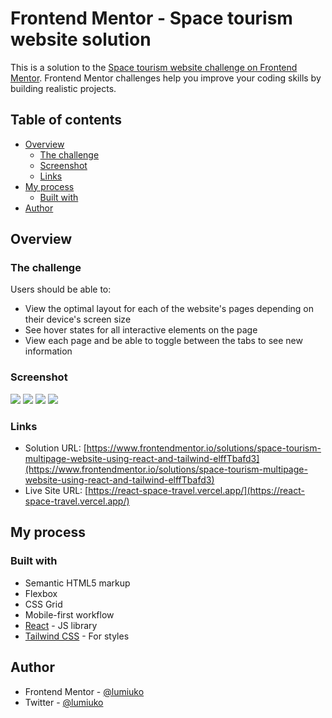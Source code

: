 # Frontend Mentor - Space tourism website solution

This is a solution to the [Space tourism website challenge on Frontend Mentor](https://www.frontendmentor.io/challenges/space-tourism-multipage-website-gRWj1URZ3). Frontend Mentor challenges help you improve your coding skills by building realistic projects.

## Table of contents

- [Overview](#overview)
  - [The challenge](#the-challenge)
  - [Screenshot](#screenshot)
  - [Links](#links)
- [My process](#my-process)
  - [Built with](#built-with)
- [Author](#author)

## Overview

### The challenge

Users should be able to:

- View the optimal layout for each of the website's pages depending on their device's screen size
- See hover states for all interactive elements on the page
- View each page and be able to toggle between the tabs to see new information

### Screenshot

![](https://i.imgur.com/iO8Fdsh.png)
![](https://i.imgur.com/Psdltwy.png)
![](https://i.imgur.com/JBP94Fy.png)
![](https://i.imgur.com/vvBoaT4.png)

### Links

- Solution URL: [https://www.frontendmentor.io/solutions/space-tourism-multipage-website-using-react-and-tailwind-elffTbafd3](https://www.frontendmentor.io/solutions/space-tourism-multipage-website-using-react-and-tailwind-elffTbafd3)
- Live Site URL: [https://react-space-travel.vercel.app/](https://react-space-travel.vercel.app/)

## My process

### Built with

- Semantic HTML5 markup
- Flexbox
- CSS Grid
- Mobile-first workflow
- [React](https://react.dev/) - JS library
- [Tailwind CSS](https://tailwindcss.com/) - For styles

## Author

- Frontend Mentor - [@lumiuko](https://www.frontendmentor.io/profile/lumiuko)
- Twitter - [@lumiuko](https://www.twitter.com/lumiuko)
